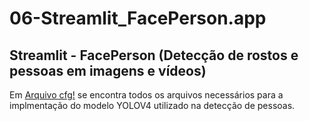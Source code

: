 # 06-Streamlit_FacePerson.app

## Streamlit - FacePerson (Detecção de rostos e pessoas em imagens e vídeos) 

Em <a href="https://drive.google.com/file/d/15L4QXKnt7xf4ygP-Fyehfwasepgufvru/view?usp=sharing">Arquivo cfg!</a> se encontra todos os arquivos necessários para a implmentação do modelo YOLOV4 utilizado na detecção de pessoas. 
